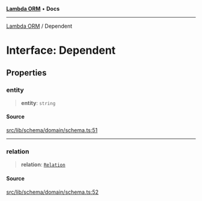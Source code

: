[**Lambda ORM**](../README.md) • **Docs**

***

[Lambda ORM](../README.md) / Dependent

# Interface: Dependent

## Properties

### entity

> **entity**: `string`

#### Source

[src/lib/schema/domain/schema.ts:51](https://github.com/lambda-orm/lambdaorm-base/blob/b218b3f63a52b1177feec1e7ed5eb0f37947c503/src/lib/schema/domain/schema.ts#L51)

***

### relation

> **relation**: [`Relation`](Relation.md)

#### Source

[src/lib/schema/domain/schema.ts:52](https://github.com/lambda-orm/lambdaorm-base/blob/b218b3f63a52b1177feec1e7ed5eb0f37947c503/src/lib/schema/domain/schema.ts#L52)
